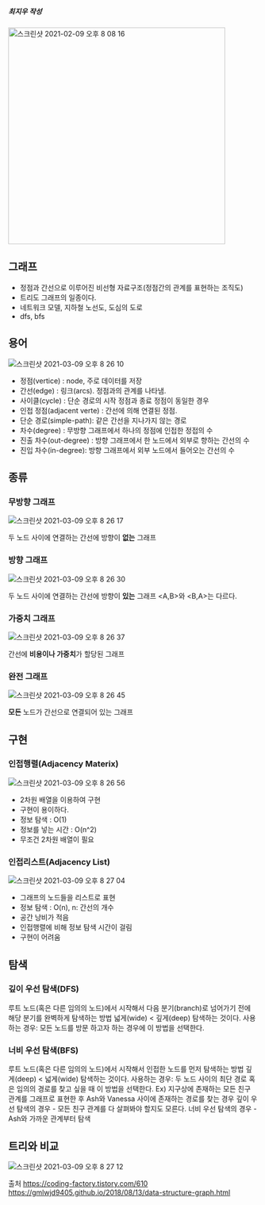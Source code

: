 ##### 최지우 작성
<img width="437" alt="스크린샷 2021-02-09 오후 8 08 16" src="https://user-images.githubusercontent.com/29567741/107355241-8d59fb80-6b12-11eb-9601-a301e72adfb7.png">


## 그래프
- 정점과 간선으로 이루어진 비선형 자료구조(정점간의 관계를 표현하는 조직도)
- 트리도 그래프의 일종이다.
- 네트워크 모델, 지하철 노선도, 도심의 도로
- dfs, bfs

## 용어

![스크린샷 2021-03-09 오후 8 26 10](https://user-images.githubusercontent.com/29567741/110463783-b079ca00-8115-11eb-9777-010748cfe75b.png)

- 정점(vertice) : node, 주로 데이터를 저장
- 간선(edge) : 링크(arcs). 정점과의 관계를 나타냄.
- 사이클(cycle) : 단순 경로의 시작 정점과 종료 정점이 동일한 경우
- 인접 정점(adjacent verte) : 간선에 의해 연결된 정점.
- 단순 경로(simple-path): 같은 간선을 지나가지 않는 경로
- 차수(degree) : 무방향 그래프에서 하나의 정점에 인접한 정접의 수
- 진출 차수(out-degree) : 방향 그래프에서 한 노드에서 외부로 향하는 간선의 수
- 진입 차수(in-degree): 방향 그래프에서 외부 노드에서 들어오는 간선의 수

## 종류

### 무방향 그래프

![스크린샷 2021-03-09 오후 8 26 17](https://user-images.githubusercontent.com/29567741/110463799-b7084180-8115-11eb-9a0c-cc116dd82855.png)

두 노드 사이에 연결하는 간선에 방향이 **없는** 그래프

### 방향 그래프

![스크린샷 2021-03-09 오후 8 26 30](https://user-images.githubusercontent.com/29567741/110463824-bc658c00-8115-11eb-8811-625a511be042.png)

두 노드 사이에 연결하는 간선에 방향이 **있는** 그래프
<A,B>와 <B,A>는 다르다.

### 가중치 그래프

![스크린샷 2021-03-09 오후 8 26 37](https://user-images.githubusercontent.com/29567741/110463844-c12a4000-8115-11eb-8b61-44cbedef5922.png)

간선에 **비용이나 가중치**가 할당된 그래프

### 완전 그래프

![스크린샷 2021-03-09 오후 8 26 45](https://user-images.githubusercontent.com/29567741/110463863-c5eef400-8115-11eb-86a5-29f419d7dea1.png)

**모든** 노드가 간선으로 연결되어 있는 그래프

## 구현
### 인접행렬(Adjacency Materix)

![스크린샷 2021-03-09 오후 8 26 56](https://user-images.githubusercontent.com/29567741/110463886-cbe4d500-8115-11eb-93bb-cb19071cd926.png)

- 2차원 배열을 이용하여 구현
- 구현이 용이하다.
- 정보 탐색 : O(1)
- 정보를 넣는 시간 : O(n^2)
- 무조건 2차원 배열이 필요


### 인접리스트(Adjacency List)

![스크린샷 2021-03-09 오후 8 27 04](https://user-images.githubusercontent.com/29567741/110463899-d0a98900-8115-11eb-9cea-5f14c63db2fc.png)

- 그래프의 노드들을 리스트로 표현
- 정보 탐색 : O(n), n: 간선의 개수
- 공간 낭비가 적음
- 인접행렬에 비해 정보 탐색 시간이 걸림
- 구현이 어려움

## 탐색

### 깊이 우선 탐색(DFS)

루트 노드(혹은 다른 임의의 노드)에서 시작해서 다음 분기(branch)로 넘어가기 전에 해당 분기를 완벽하게 탐색하는 방법
넓게(wide) < 깊게(deep) 탐색하는 것이다.
사용하는 경우: 모든 노드를 방문 하고자 하는 경우에 이 방법을 선택한다.

### 너비 우선 탐색(BFS)

루트 노드(혹은 다른 임의의 노드)에서 시작해서 인접한 노드를 먼저 탐색하는 방법
깊게(deep) < 넓게(wide) 탐색하는 것이다.
사용하는 경우: 두 노드 사이의 최단 경로 혹은 임의의 경로를 찾고 싶을 때 이 방법을 선택한다.
Ex) 지구상에 존재하는 모든 친구 관계를 그래프로 표현한 후 Ash와 Vanessa 사이에 존재하는 경로를 찾는 경우
깊이 우선 탐색의 경우 - 모든 친구 관계를 다 살펴봐야 할지도 모른다.
너비 우선 탐색의 경우 - Ash와 가까운 관계부터 탐색

## 트리와 비교

![스크린샷 2021-03-09 오후 8 27 12](https://user-images.githubusercontent.com/29567741/110463927-d69f6a00-8115-11eb-905b-2293ca99cdc3.png)


출처
https://coding-factory.tistory.com/610
https://gmlwjd9405.github.io/2018/08/13/data-structure-graph.html
